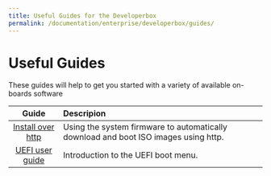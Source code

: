 ```yaml
---
title: Useful Guides for the Developerbox
permalink: /documentation/enterprise/developerbox/guides/
---
```

# Useful Guides

These guides will help to get you started with a variety of available on-boards software

| Guide                                                                 | Descripion                                                                          |
| :-------------------------------------------------------------------: | :-------------------------------------------------------------                      |
| [Install over http](install-over-http/)                             | Using the system firmware to automatically download and boot ISO images using http. |
| [UEFI user guide](uefi-guide/)                                           | Introduction to the UEFI boot menu.                                                 |
